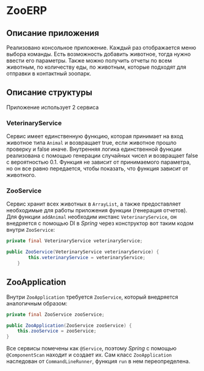 # ZooERP
## Описание приложения
Реализовано консольное приложение. Каждый раз отображается меню выбора команды. Есть возможность добавить животное, тогда нужно ввести его параметры. Также можно получить отчеты по всем животным, по количеству еды, по животным, которые подходят для отправки в контактный зоопарк.
## Описание структуры
Приложение использует 2 сервиса
### VeterinaryService
Сервис имеет единственную функцию, которая принимает на вход животное типа `Animal` и возвращает true, если животное прошло проверку и false иначе. Внутренняя логика единственной функции реализована с помощью генерации случайных чисел и возвращает false с вероятностью $0.1$. Функция не зависит от принимаемого параметра, но он все равно передается, чтобы показать, что функция зависит от животного.
### ZooService
Сервис хранит всех животных в `ArrayList`, а также предоставляет необходимые для работы приложения функции (генерация отчетов). Для функции `addAnimal` необходим инстанс `VeterinaryService`, он внедряется с помощью DI в *Spring* через конструктор вот таким кодом внутри `ZooService`:
```java
private final VeterinaryService veterinaryService;

public ZooService(VeterinaryService veterinaryService) {
        this.veterinaryService = veterinaryService;
    }
```

## ZooApplication
Внутри `ZooApplication` требуется `ZooService`, который внедряется аналогичным образом:
```java
private final ZooService zooService;

public ZooApplication(ZooService zooService) {
    this.zooService = zooService;
}
```
Все сервисы помечены как `@Service`, поэтому *Spring* с помощью `@ComponentScan` находит и создает их.
Сам класс `ZooApplication` наследован от `CommandLineRunner`, функция `run` в нем переопределена.